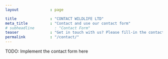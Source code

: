 ```yaml
---
layout              : page

title               : "CONTACT WILDLIFE LTD"
meta_title          : "Contact and use our contact form"
# subheadline         : "Contact Form"
teaser              : "Get in touch with us? Please fill-in the contact form."
permalink           : "/contact/"
---
```

<!-- If you need a fabulous contact form for your website, I suggest you use the free version of [Wufoo](http://www.wufoo.com/) -->
TODO: Implement the contact form here
